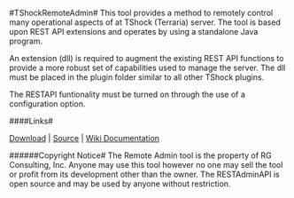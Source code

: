 #TShockRemoteAdmin#
This tool provides a method to remotely control many operational aspects of at TShock (Terraria) server. The tool is based upon REST API extensions and operates by using a standalone Java program.

An extension (dll) is required to augment the existing REST API functions to provide a more robust set of capabilities used to manage the server. The dll must be placed in the plugin folder similar to all other TShock plugins.

The RESTAPI funtionality must be turned on through the use of a configuration option. 
 
####Links#
 
[Download](https://www.dropbox.com/s/sqwjwtd7w6h6n0z/TShockAdmin.zip?dl=0) | 
[Source](https://github.com/Grandpa-G/TShockRemoteAdmin.git) | 
[Wiki Documentation](https://github.com/Grandpa-G/TShockRemoteAdmin/wiki/Remote-Admin-Overview)

######Copyright Notice#
The Remote Admin tool is the property of RG Consulting, Inc. Anyone may use this tool however no one may sell the tool or profit from its development other than the owner. The RESTAdminAPI is open source and may be used by anyone without restriction.
